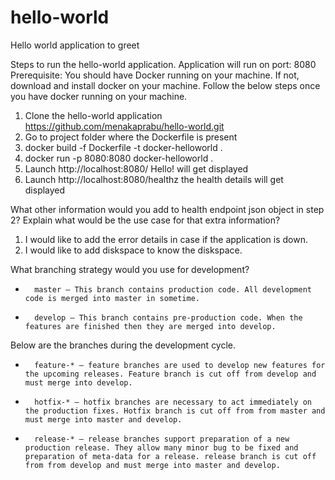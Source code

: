 # hello-world
Hello world application to greet

Steps to run the hello-world application. Application will run on port: 8080
Prerequisite:
You should have Docker running on your machine. 
If not, download and install docker on your machine.
Follow the below steps once you have docker running on your machine.

1. Clone the hello-world application 
https://github.com/menakaprabu/hello-world.git
2. Go to project folder where the Dockerfile is present
3. docker build -f Dockerfile -t docker-helloworld . 
4. docker run -p 8080:8080 docker-helloworld .
5. Launch http://localhost:8080/ Hello! will get displayed
6. Launch http://localhost:8080/healthz the health details will get displayed

What other information would you add to health endpoint json object in step 2? Explain what would be the use case for that extra information?
1. I would like to add the error details in case if the application is down.
2. I would like to add diskspace to know the diskspace.

What branching strategy would you use for development?
* 		master — This branch contains production code. All development code is merged into master in sometime.
* 		develop — This branch contains pre-production code. When the features are finished then they are merged into develop.

Below are the branches during the development cycle.
* 		feature-* — feature branches are used to develop new features for the upcoming releases. Feature branch is cut off from develop and must merge into develop.
* 		hotfix-* — hotfix branches are necessary to act immediately on the production fixes. Hotfix branch is cut off from from master and must merge into master and develop.
* 		release-* — release branches support preparation of a new production release. They allow many minor bug to be fixed and preparation of meta-data for a release. release branch is cut off from from develop and must merge into master and develop.
